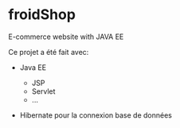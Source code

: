 # froidShop
E-commerce website with JAVA EE

Ce projet a été fait avec: 
* Java EE
  - JSP
  - Servlet
  - ...

* Hibernate pour la connexion base de données
